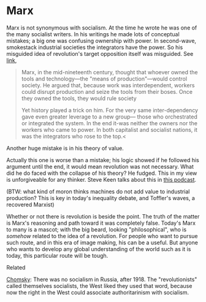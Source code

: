 # Marx

Marx is not synonymous with socialism. At the time he wrote he was one
of the many socialist writers. In his writings he made lots of
conceptual mistakes; a big one was confusing ownership with
power. In second-wave, smokestack industrial societies the integrators
have the power. So his misguided idea of revolution's target
opposition itself was misguided. See
[link](https://muratk3n.github.io/thirdwave/en/2011/03/integrators.html),

>Marx, in the mid-nineteenth century, thought that whoever owned the
>tools and technology—the "means of production"—would control
>society. He argued that, because work was interdependent, workers
>could disrupt production and seize the tools from their boses. Once
>they owned the tools, they would rule society
>
>Yet history played a trick on him. For the very same inter-dependency
>gave even greater leverage to a new group— those who orchestrated or
>integrated the system. In the end it-was neither the owners nor the
>workers who came to power. In both capitalist and socialist nations,
>it was the integrators who rose to the top.<

Another huge mistake is in his theory of value.

Actually this one is worse than a mistake; his logic showed if he
followed his argument until the end, it would mean revolution was not
necessary. What did he do faced with the collapse of his theory? He
fudged. This in my view is unforgiveable for any thinker. Steve Keen
talks about this in [this
podcast](https://youtu.be/2b1JETZ6-Ck?t=1482).

(BTW: what kind of moron thinks machines do not add value to
industrial production? This is key in today's inequality debate, and
Toffler's waves, a recovered Marxist)

Whether or not there is revolution is beside the point. The truth of
the matter is Marx's reasoning and path toward it was completely
false.  Today's Marx to many is a mascot; with the big beard, looking
"philosophical", who is *somehow* related to the idea of a
revolution. For people who want to pursue such route, and in this era
of image making, his can be a useful. But anyone who wants to develop
any global understanding of the world such as it is today, this
particular route will be tough.

Related

[Chomsky](https://youtu.be/d_LPraj3_s4?t=231): There was no socialism
in Russia, after 1918. The "revolutionists" called themselves
socialists, the West liked they used that word, because now the right
in the West could associate authoritarinism with socialism.
